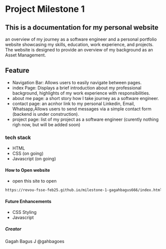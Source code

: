 # Project Milestone 1 

## This is a documentation for my personal website

an overview of my journey as a software engineer and a personal portfolio website showcasing my skills, education, work experience, and projects. The website is designed to provide an overview of my background as an Asset Management.

## Feature

*   Navigation Bar: Allows users to easily navigate between pages.
*   index Page:  Displays a brief introduction about my professional background, highlights of my work experience with responsibilities. 
*   about me page:  a short story how I take journey as a software engineer.
*   contact page:   an acnhor link to my personal Linkedin, Email, Whatsapp,Allows users to send messages via a simple contact form (backend is under construction).
*   project page:   list of my project as a software engineer (curently nothing righ now, but will be added soon)

### tech stack

- HTML
- CSS (on going)
- Javascript (on going)

#### How to Open website

- open this site to open
```sh
https://revou-fsse-feb25.github.io/milestone-1-gagahbagus666/index.html
```
#### Future Enhancements

- CSS Styling
- Javascript

##### Creator

Gagah Bagus J
@gahbagoes

